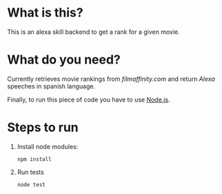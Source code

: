 # What is this?

This is an alexa skill backend to get a rank for a given movie. 

# What do you need?

Currently retrieves movie rankings from _filmaffinity.com_ and return _Alexa_ speeches in spanish language. 

Finally, to run this piece of code you have to use [Node.js](https://nodejs.org).

# Steps to run

1. Install node modules:
    ```
    npm install
    ```

2. Run tests
    ```
    node test
    ```
